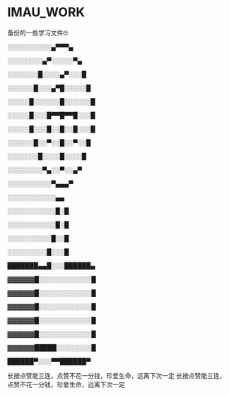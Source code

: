 # IMAU_WORK
备份的一些学习文件🤓

░░░░░░░░░░▄▀▀▀▄

░░░░░░░░▄▀░░░░░▀▄

░░░░░░░█░░░░▄▀░░░█

░░░░░░█░░░▄▀█░░░░░█

░░░░░█░░░░░░█░░░░░░█

░░░░░█░░░█▀▀█▀▀█░░░█

░░░░░█░░░█░░█░░█░░░█

░░░░░░█░░▀░░█░░▀░░█

░░░░░░░█░░░░█░░░░█

░░░░░░░░▀▄░░▀░░▄▀

░░░░░░░░░░▀▄▄▄▀

░░░░░░░░░░░▄▄

░░░░░░░░░░░█░█

░░░░░░░░░░░█░█

░░░░░░░░░░█░░█

░░░░░░░░░█░░░█

███████▄▄█░░░██████▄

▓▓▓▓▓▓█░░░░░░░░░░░░█

▓▓▓▓▓▓█░░░░░░░░░░░░█

▓▓▓▓▓▓█░░░░░░░░░░░░█

▓▓▓▓▓▓█░░░░░░░░░░░░█

▓▓▓▓▓▓█░░░░░░░░░░░░█

▓▓▓▓▓▓█████░░░░░░░░█

██████▀░░░▀▀██████▀

长按点赞能三连，点赞不花一分钱，珍爱生命，远离下次一定
长按点赞能三连，点赞不花一分钱，珍爱生命，远离下次一定
